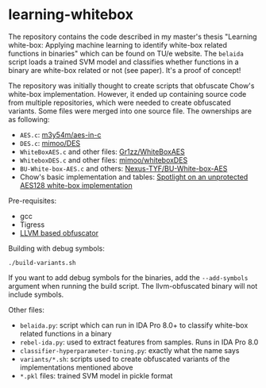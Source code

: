 # learning-whitebox

The repository contains the code described in my master's thesis "Learning white-box: Applying machine learning to identify white-box related functions in binaries" which can be found on TU/e website. The `belaida` script loads a trained SVM model and classifies whether functions in a binary are white-box related or not (see paper). It's a proof of concept!

The repository was initially thought to create scripts that obfuscate Chow's white-box implementation. However, it ended up containing source code from multiple repositories, which were needed to create obfuscated variants. Some files were merged into one source file. The ownerships are as following:
* `AES.c`: [m3y54m/aes-in-c](https://github.com/m3y54m/aes-in-c)
* `DES.c`: [mimoo/DES](https://github.com/mimoo/DES)
* `WhiteBoxAES.c` and other files: [Gr1zz/WhiteBoxAES](https://github.com/Gr1zz/WhiteBoxAES)
* `WhiteboxDES.c` and other files: [mimoo/whiteboxDES](https://github.com/mimoo/whiteboxDES)
* `BU-White-box-AES.c` and others: [Nexus-TYF/BU-White-box-AES](https://github.com/Nexus-TYF/BU-White-box-AES)
* Chow's basic implementation and tables: [Spotlight on an unprotected AES128 white-box implementation](https://doar-e.github.io/blog/2015/02/08/spotlight-on-an-unprotected-aes128-whitebox-implementation/)

Pre-requisites:
* gcc
* Tigress
* [LLVM based obfuscator](https://github.com/Deniskore/llvm)

Building with debug symbols:
```
./build-variants.sh
```

If you want to add debug symbols for the binaries, add the `--add-symbols` argument when running the build script. The llvm-obfuscated binary will not include symbols.

Other files:
* `belaida.py`: script which can run in IDA Pro 8.0+ to classify white-box related functions in a binary
* `rebel-ida.py`: used to extract features from samples. Runs in IDA Pro 8.0
* `classifier-hyperparameter-tuning.py`: exactly what the name says
* `variants/*.sh`: scripts used to create obfuscated variants of the implementations mentioned above
* `*.pkl` files: trained SVM model in pickle format
